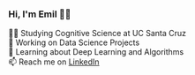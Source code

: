 ### Hi, I'm Emil 👨‍💻

👨‍🎓 Studying Cognitive Science at UC Santa Cruz  
🔭 Working on Data Science Projects  
🌱 Learning about Deep Learning and Algorithms  
📫 Reach me on [LinkedIn](https://www.linkedin.com/in/emil-sadek/)
